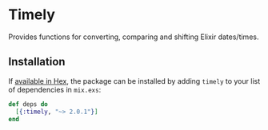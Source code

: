 # Timely

Provides functions for converting, comparing and shifting Elixir dates/times.


## Installation

If [available in Hex](https://hex.pm/docs/publish), the package can be installed
by adding `timely` to your list of dependencies in `mix.exs`:

```elixir
def deps do
  [{:timely, "~> 2.0.1"}]
end
```
